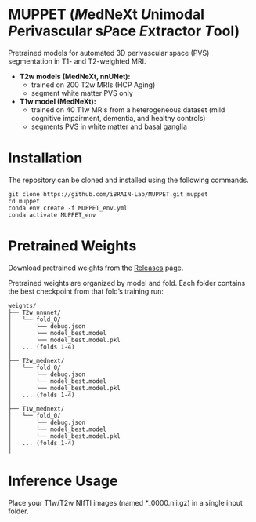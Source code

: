 # MUPPET (*M*edNeXt *U*nimodal *P*erivascular s*P*ace *E*xtractor *T*ool)
Pretrained models for automated 3D perivascular space (PVS) segmentation in T1- and T2-weighted MRI.
- **T2w models (MedNeXt, nnUNet):**
  + trained on 200 T2w MRIs (HCP Aging)
  + segment white matter PVS only
- **T1w model (MedNeXt):**
  + trained on 40 T1w MRIs from a heterogeneous dataset (mild cognitive impairment, dementia, and healthy controls)
  + segments PVS in white matter and basal ganglia

# Installation
The repository can be cloned and installed using the following commands.
```
git clone https://github.com/iBRAIN-Lab/MUPPET.git muppet
cd muppet
conda env create -f MUPPET_env.yml
conda activate MUPPET_env
```

# Pretrained Weights
Download pretrained weights from the [Releases](https://bridges.monash.edu/articles/dataset/PINGU_Weights/27176523?file=49632888) page.

Pretrained weights are organized by model and fold. Each folder contains the best checkpoint from that fold’s training run:
```
weights/
├── T2w_nnunet/
│   └── fold_0/
│       └── debug.json
│       └── model_best.model
│       └── model_best.model.pkl
│   ... (folds 1-4)
│ 
├── T2w_mednext/
│   └── fold_0/
│       └── debug.json
│       └── model_best.model
│       └── model_best.model.pkl
│   ... (folds 1-4)
│ 
├── T1w_mednext/
│   └── fold_0/
│       └── debug.json
│       └── model_best.model
│       └── model_best.model.pkl
│   ... (folds 1-4)
│ 
```

# Inference Usage
Place your T1w/T2w NIfTI images (named *_0000.nii.gz) in a single input folder.
